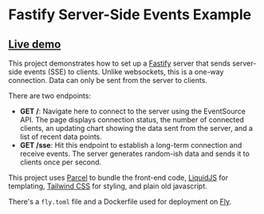 # Fastify Server-Side Events Example

## [Live demo](https://fastify-sse.timgreen.io)

This project demonstrates how to set up a [Fastify](https://github.com/fastify/fastify) server that sends server-side events (SSE) to clients. Unlike websockets, this is a one-way connection. Data can only be sent from the server to clients.

There are two endpoints:

- **GET /**: Navigate here to connect to the server using the EventSource API. The page displays connection status, the number of connected clients, an updating chart showing the data sent from the server, and a list of recent data points. 
- **GET /sse**: Hit this endpoint to establish a long-term connection and receive events. The server generates random-ish data and sends it to clients once per second.

This project uses [Parcel](https://github.com/parcel-bundler/parcel) to bundle the front-end code, [LiquidJS](https://github.com/harttle/liquidjs) for templating, [Tailwind CSS](https://github.com/tailwindlabs/tailwindcss) for styling, and plain old javascript.

There's a `fly.toml` file and a Dockerfile used for deployment on [Fly](https://fly.io).
